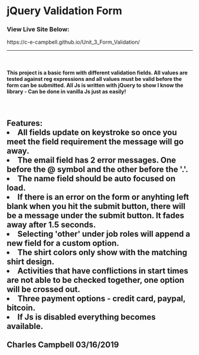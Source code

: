 <h1>jQuery Validation Form</h1>
<h3>View Live Site Below:</h3>
https://c-e-campbell.github.io/Unit_3_Form_Validation/
<hr>
<br>
<h4>This project is a basic form with different validation fields. All values are tested against reg expressions and all values must be valid before the form can be submitted. All Js is written with jQuery to show I know the library - Can be done in vanilla Js just as easily!</h4><br>
<h2>Features:</h32>
<li>All fields update on keystroke so once you meet the field requirement the message will go away.</li>
<li>The email field has 2 error messages. One before the @ symbol and the other before the '.'.</li>
<li>The name field should be auto focused on load.</li>
<li>If there is an error on the form or anyhting left blank when you hit the submit button, there will be a message under the submit button. It fades away after 1.5 seconds.</li>
<li>Selecting 'other' under job roles will append a new field for a custom option.</li>
<li>The shirt colors only show with the matching shirt design.</li>
<li>Activities that have conflictions in start times are not able to be checked together, one option will be crossed out.</li>
<li>Three payment options - credit card, paypal, bitcoin.</li>
<li>If Js is disabled everything becomes available.</li>
<br>
Charles Campbell 03/16/2019

